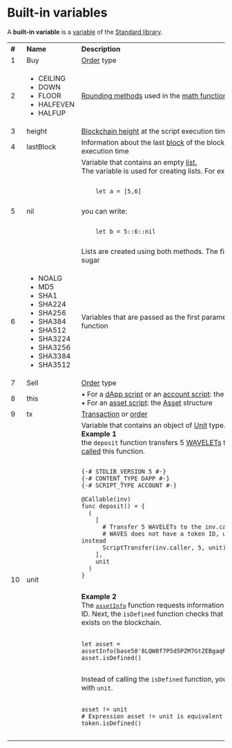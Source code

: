# Built-in variables

A **built-in variable** is a [variable](/en/ride/variables/) of the [Standard library](/en/ride/script/standard-library).

<table style="width:100%">
  <tr>
    <th align="left">#</th>
    <th align="left">Name</th>
    <th align="left">Description</th>
  </tr>
  <tr>
    <td>1</td>
    <td>Buy</td>
    <td><a href="/en/blockchain/order">Order</a> type</td>
  </tr>
  <tr>
    <td>2</td>
    <td>
      <ul>
        <li>CEILING</li>
        <li>DOWN</li>
        <li>FLOOR</li>
        <li>HALFEVEN</li>
        <li>HALFUP</li>
      </ul>
    </td>
    <td>
      <a href="/en/ride/functions/built-in-functions/math-functions">Rounding methods</a> used in the <a href="/en/ride/functions/built-in-functions/math-functions">math functions</a> <code>fraction</code>, <code>log</code>, <code>pow</code>
    </td>
  </tr>
  <tr>
    <td>3</td>
    <td>height</td>
    <td><a href="/en/blockchain/glossary#b">Blockchain height</a> at the script execution time</td>
  </tr>
  <tr>
    <td>4</td>
    <td>lastBlock</td>
    <td>Information about the last <a href="/en/blockchain/block">block</a> of the blockchain at the script execution time</td>
  </tr>
  <tr>
    <td>5</td>
    <td>nil</td>
    <td>Variable that contains an empty <a href="/en/ride/data-types/list">list.</a><br>The variable is used for creating lists. For example, instead of:<br>
<pre>
<code class=“lang-ride”>
    let a = [5,6]
</code>
</pre>
    you can write:
<pre>
<code class=“lang-ride”>
    let b = 5::6::nil
</code>
</pre>
      Lists are created using both methods. The first method is a syntactic sugar      
    </td>
  </tr>
  <tr>
    <td>6</td>
    <td>
      <ul>
        <li>NOALG</li><li>MD5</li>
        <li>SHA1</li><li>SHA224</li>
        <li>SHA256</li><li>SHA384</li>
        <li>SHA512</li><li>SHA3224</li>
        <li>SHA3256</li><li>SHA3384</li>
        <li>SHA3512</li>
      </ul>
    </td>
    <td>
      Variables that are passed as the first parameter to the <a href="/en/ride/functions/built-in-functions/verification-functions">rsaVerify</a> function
    </td>
  </tr>
  <tr>
    <td>7</td>
    <td>Sell</td>
    <td><a href="/en/blockchain/order">Order</a> type</td>
  </tr>
  <tr>
    <td>8</td>
    <td>this</td>
    <td>• For a <a href="/en/ride/script/script-types/dapp-script">dApp script</a> or an <a href="/ru/ride/script/script-types/account-script">account script</a>: the <a href="/en/ride/structures/common-structures/address">Address</a> structure<br/>• For an <a href="/en/ride/script/script-types/asset-script">asset script</a>: the <a href="/en/ride/structures/common-structures/asset">Asset</a> structure</td>
  </tr>
  <tr>
    <td>9</td>
    <td>tx</td>
    <td><a href="/en/blockchain/transaction">Transaction</a> or <a href="/en/blockchain/order">order</a></td>
  </tr>
  <tr>
    <td>10</td>
    <td>unit</td>
    <td>Variable that contains an object of <a href="/en/ride/data-types/unit">Unit</a> type.<br><b>Example 1</b><br> the <code>deposit</code> function transfers 5 <a href="/en/blockchain/token/waves">WAVELETs</a> to the account, that <a href="/en/ride/functions/callable-function">called</a> this function.

<pre>
<code class=“lang-ride”>
{-# STDLIB_VERSION 5 #-}
{-# CONTENT_TYPE DAPP #-}
{-# SCRIPT_TYPE ACCOUNT #-}

@Callable(inv)
func deposit() = {
  (
    [
      # Transfer 5 WAVELETs to the inv.caller account
      # WAVES does not have a token ID, unit is specified instead
      ScriptTransfer(inv.caller, 5, unit) 
    ],
    unit
  )
}
</code>
</pre>

<b>Example 2</b><br>The <a href="/en/ride/functions/built-in-functions/blockchain-functions"><tt>assetInfo</tt></a> function requests information about the token by its ID. Next, the <code>isDefined</code> function checks that a token with this ID exists on the blockchain.
<pre>
<code class=“lang-ride”>
let asset = assetInfo(base58'8LQW8f7P5d5PZM7GtZEBgaqRPGSzS3DfPuiXrURJ4AJS')
asset.isDefined()
</code>
</pre>

Instead of calling the <code>isDefined</code> function, you may use the equality with <code>unit</code>.
<pre>
<code class=“lang-ride”>
asset != unit
# Expression asset != unit is equivalent to the expression token.isDefined()
</code>
</pre>
  </td>
  </tr>
</table>
